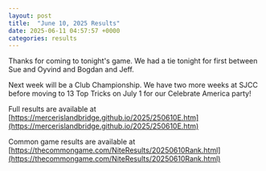 ```yaml
---
layout: post
title:  "June 10, 2025 Results"
date: 2025-06-11 04:57:57 +0000
categories: results
---
```

Thanks for coming to tonight's game. We had a tie tonight for first between Sue and Oyvind and Bogdan and Jeff.

Next week will be a Club Championship. We have two more weeks at SJCC before moving to 13 Top Tricks on July 1 for our Celebrate America party!

Full results are available at [https://mercerislandbridge.github.io/2025/250610E.htm](https://mercerislandbridge.github.io/2025/250610E.htm)

Common game results are available at [https://thecommongame.com/NiteResults/20250610Rank.html](https://thecommongame.com/NiteResults/20250610Rank.html)
